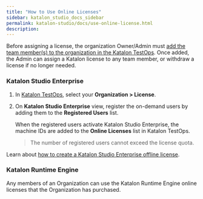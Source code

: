 ```yaml
---
title: "How to Use Online Licenses"
sidebar: katalon_studio_docs_sidebar
permalink: katalon-studio/docs/use-online-license.html
description:
---
```


Before assigning a license, the organization Owner/Admin must [add the team member(s) to the organization in the Katalon TestOps](https://docs.katalon.com/katalon-analytics/docs/user-management.html#user-related-permissions). Once added, the Admin can assign a Katalon license to any team member, or withdraw a license if no longer needed.

### Katalon Studio Enterprise

1. In [Katalon TestOps](https://analytics.katalon.com/home), select your **Organization > License**.
2. On **Katalon Studio Enterprise** view, register the on-demand users by adding them to the **Registered Users** list.

   When the registered users activate Katalon Studio Enterprise, the machine IDs are added to the **Online Licenses** list in Katalon TestOps.

   > The number of registered users cannot exceed the license quota.

Learn about [how to create a Katalon Studio Enterprise offline license](https://docs.katalon.com/katalon-studio/docs/how-to-create-kse-offline-license.html).

### Katalon Runtime Engine

Any members of an Organization can use the Katalon Runtime Engine online licenses that the Organization has purchased.
